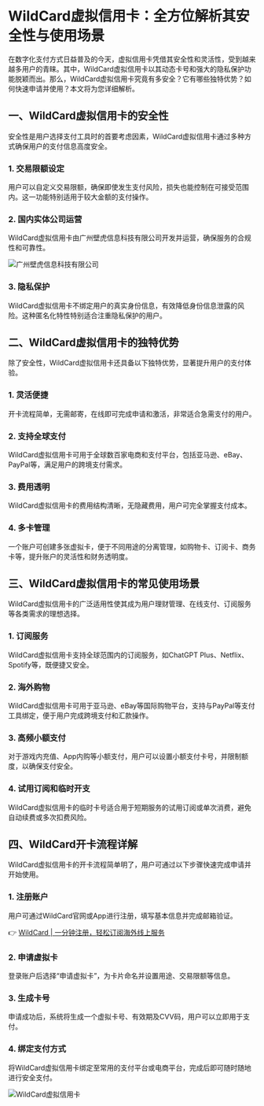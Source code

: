 # WildCard虚拟信用卡：全方位解析其安全性与使用场景

在数字化支付方式日益普及的今天，虚拟信用卡凭借其安全性和灵活性，受到越来越多用户的青睐。其中，WildCard虚拟信用卡以其动态卡号和强大的隐私保护功能脱颖而出。那么，WildCard虚拟信用卡究竟有多安全？它有哪些独特优势？如何快速申请并使用？本文将为您详细解析。

## 一、WildCard虚拟信用卡的安全性

安全性是用户选择支付工具时的首要考虑因素，WildCard虚拟信用卡通过多种方式确保用户的支付信息高度安全。

### 1. 交易限额设定
用户可以自定义交易限额，确保即使发生支付风险，损失也能控制在可接受范围内。这一功能特别适用于较大金额的支付操作。

### 2. 国内实体公司运营
WildCard虚拟信用卡由广州壁虎信息科技有限公司开发并运营，确保服务的合规性和可靠性。

![广州壁虎信息科技有限公司](https://bbtdd.com/img/44677167.webp)

### 3. 隐私保护
WildCard虚拟信用卡不绑定用户的真实身份信息，有效降低身份信息泄露的风险。这种匿名化特性特别适合注重隐私保护的用户。

## 二、WildCard虚拟信用卡的独特优势

除了安全性，WildCard虚拟信用卡还具备以下独特优势，显著提升用户的支付体验。

### 1. 灵活便捷
开卡流程简单，无需邮寄，在线即可完成申请和激活，非常适合急需支付的用户。

### 2. 支持全球支付
WildCard虚拟信用卡可用于全球数百家电商和支付平台，包括亚马逊、eBay、PayPal等，满足用户的跨境支付需求。

### 3. 费用透明
WildCard虚拟信用卡的费用结构清晰，无隐藏费用，用户可完全掌握支付成本。

### 4. 多卡管理
一个账户可创建多张虚拟卡，便于不同用途的分离管理，如购物卡、订阅卡、商务卡等，提升账户的灵活性和财务透明度。

## 三、WildCard虚拟信用卡的常见使用场景

WildCard虚拟信用卡的广泛适用性使其成为用户理财管理、在线支付、订阅服务等各类需求的理想选择。

### 1. 订阅服务
WildCard虚拟信用卡支持全球范围内的订阅服务，如ChatGPT Plus、Netflix、Spotify等，既便捷又安全。

### 2. 海外购物
WildCard虚拟信用卡可用于亚马逊、eBay等国际购物平台，支持与PayPal等支付工具绑定，便于用户完成跨境支付和汇款操作。

### 3. 高频小额支付
对于游戏内充值、App内购等小额支付，用户可以设置小额支付卡号，并限制额度，以确保支付安全。

### 4. 试用订阅和临时开支
WildCard虚拟信用卡的临时卡号适合用于短期服务的试用订阅或单次消费，避免自动续费或多次扣费风险。

## 四、WildCard开卡流程详解

WildCard虚拟信用卡的开卡流程简单明了，用户可通过以下步骤快速完成申请并开始使用。

### 1. 注册账户
用户可通过WildCard官网或App进行注册，填写基本信息并完成邮箱验证。

👉 [WildCard | 一分钟注册，轻松订阅海外线上服务](https://bbtdd.com/WildCard)

### 2. 申请虚拟卡
登录账户后选择“申请虚拟卡”，为卡片命名并设置用途、交易限额等信息。

### 3. 生成卡号
申请成功后，系统将生成一个虚拟卡号、有效期及CVV码，用户可以立即用于支付。

### 4. 绑定支付方式
将WildCard虚拟信用卡绑定至常用的支付平台或电商平台，完成后即可随时随地进行安全支付。

![WildCard虚拟信用卡](https://bbtdd.com/img/768365965594.webp)